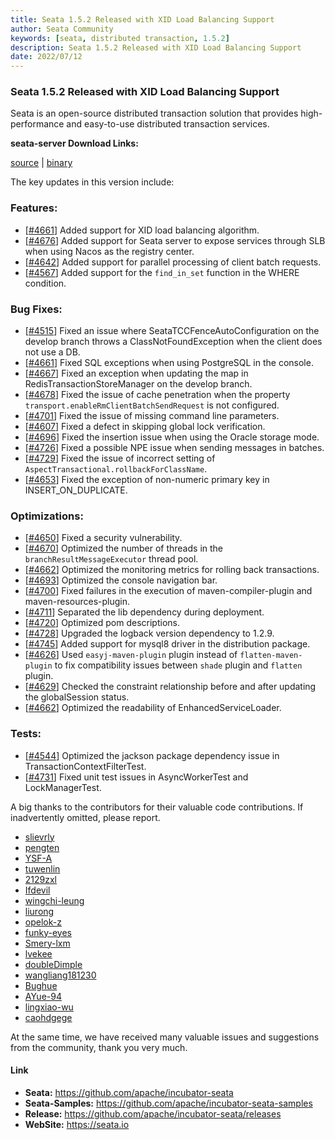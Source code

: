 ```yaml
---
title: Seata 1.5.2 Released with XID Load Balancing Support
author: Seata Community
keywords: [seata, distributed transaction, 1.5.2]
description: Seata 1.5.2 Released with XID Load Balancing Support
date: 2022/07/12
---
```


### Seata 1.5.2 Released with XID Load Balancing Support

Seata is an open-source distributed transaction solution that provides high-performance and easy-to-use distributed transaction services.

**seata-server Download Links:**

[source](https://github.com/apache/incubator-seata/archive/v1.5.2.zip) |
[binary](https://github.com/apache/incubator-seata/releases/download/v1.5.2/seata-server-1.5.2.zip)

The key updates in this version include:

### Features:
- [[#4661](https://github.com/apache/incubator-seata/pull/4713)] Added support for XID load balancing algorithm.
- [[#4676](https://github.com/apache/incubator-seata/pull/4676)] Added support for Seata server to expose services through SLB when using Nacos as the registry center.
- [[#4642](https://github.com/apache/incubator-seata/pull/4642)] Added support for parallel processing of client batch requests.
- [[#4567](https://github.com/apache/incubator-seata/pull/4567)] Added support for the `find_in_set` function in the WHERE condition.

### Bug Fixes:
- [[#4515](https://github.com/apache/incubator-seata/pull/4515)] Fixed an issue where SeataTCCFenceAutoConfiguration on the develop branch throws a ClassNotFoundException when the client does not use a DB.
- [[#4661](https://github.com/apache/incubator-seata/pull/4661)] Fixed SQL exceptions when using PostgreSQL in the console.
- [[#4667](https://github.com/apache/incubator-seata/pull/4682)] Fixed an exception when updating the map in RedisTransactionStoreManager on the develop branch.
- [[#4678](https://github.com/apache/incubator-seata/pull/4678)] Fixed the issue of cache penetration when the property `transport.enableRmClientBatchSendRequest` is not configured.
- [[#4701](https://github.com/apache/incubator-seata/pull/4701)] Fixed the issue of missing command line parameters.
- [[#4607](https://github.com/apache/incubator-seata/pull/4607)] Fixed a defect in skipping global lock verification.
- [[#4696](https://github.com/apache/incubator-seata/pull/4696)] Fixed the insertion issue when using the Oracle storage mode.
- [[#4726](https://github.com/apache/incubator-seata/pull/4726)] Fixed a possible NPE issue when sending messages in batches.
- [[#4729](https://github.com/apache/incubator-seata/pull/4729)] Fixed the issue of incorrect setting of `AspectTransactional.rollbackForClassName`.
- [[#4653](https://github.com/apache/incubator-seata/pull/4653)] Fixed the exception of non-numeric primary key in INSERT_ON_DUPLICATE.

### Optimizations:
- [[#4650](https://github.com/apache/incubator-seata/pull/4650)] Fixed a security vulnerability.
- [[#4670](https://github.com/apache/incubator-seata/pull/4670)] Optimized the number of threads in the `branchResultMessageExecutor` thread pool.
- [[#4662](https://github.com/apache/incubator-seata/pull/4662)] Optimized the monitoring metrics for rolling back transactions.
- [[#4693](https://github.com/apache/incubator-seata/pull/4693)] Optimized the console navigation bar.
- [[#4700](https://github.com/apache/incubator-seata/pull/4700)] Fixed failures in the execution of maven-compiler-plugin and maven-resources-plugin.
- [[#4711](https://github.com/apache/incubator-seata/pull/4711)] Separated the lib dependency during deployment.
- [[#4720](https://github.com/apache/incubator-seata/pull/4720)] Optimized pom descriptions.
- [[#4728](https://github.com/apache/incubator-seata/pull/4728)] Upgraded the logback version dependency to 1.2.9.
- [[#4745](https://github.com/apache/incubator-seata/pull/4745)] Added support for mysql8 driver in the distribution package.
- [[#4626](https://github.com/apache/incubator-seata/pull/4626)] Used `easyj-maven-plugin` plugin instead of `flatten-maven-plugin` to fix compatibility issues between `shade` plugin and `flatten` plugin.
- [[#4629](https://github.com/apache/incubator-seata/pull/4629)] Checked the constraint relationship before and after updating the globalSession status.
- [[#4662](https://github.com/apache/incubator-seata/pull/4662)] Optimized the readability of EnhancedServiceLoader.

### Tests:
- [[#4544](https://github.com/apache/incubator-seata/pull/4544)] Optimized the jackson package dependency issue in TransactionContextFilterTest.
- [[#4731](https://github.com/apache/incubator-seata/pull/4731)] Fixed unit test issues in AsyncWorkerTest and LockManagerTest.

A big thanks to the contributors for their valuable code contributions. If inadvertently omitted, please report.


<!-- Make sure your GitHub ID is in the list below -->
- [slievrly](https://github.com/slievrly)
- [pengten](https://github.com/pengten)
- [YSF-A](https://github.com/YSF-A)
- [tuwenlin](https://github.com/tuwenlin)
- [2129zxl](https://github.com/2129zxl)
- [Ifdevil](https://github.com/Ifdevil)
- [wingchi-leung](https://github.com/wingchi-leung)
- [liurong](https://github.com/robynron)
- [opelok-z](https://github.com/opelok-z)
- [funky-eyes](https://github.com/funky-eyes)
- [Smery-lxm](https://github.com/Smery-lxm)
- [lvekee](https://github.com/lvekee)
- [doubleDimple](https://github.com/doubleDimple)
- [wangliang181230](https://github.com/wangliang181230)
- [Bughue](https://github.com/Bughue)
- [AYue-94](https://github.com/AYue-94)
- [lingxiao-wu](https://github.com/lingxiao-wu)
- [caohdgege](https://github.com/caohdgege)

At the same time, we have received many valuable issues and suggestions from the community, thank you very much.

#### Link

- **Seata:** https://github.com/apache/incubator-seata
- **Seata-Samples:** https://github.com/apache/incubator-seata-samples
- **Release:** https://github.com/apache/incubator-seata/releases
- **WebSite:** https://seata.io
